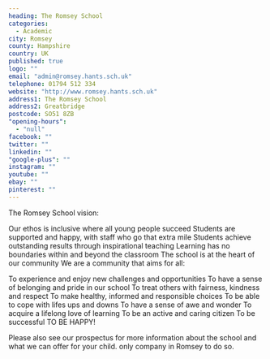 ```yaml
---
heading: The Romsey School
categories: 
  - Academic
city: Romsey
county: Hampshire
country: UK
published: true
logo: ""
email: "admin@romsey.hants.sch.uk"
telephone: 01794 512 334
website: "http://www.romsey.hants.sch.uk"
address1: The Romsey School
address2: Greatbridge
postcode: SO51 8ZB
"opening-hours": 
  - "null"
facebook: ""
twitter: ""
linkedin: ""
"google-plus": ""
instagram: ""
youtube: ""
ebay: ""
pinterest: ""
---
```


The Romsey School vision:

Our ethos is inclusive where all young people succeed
Students are supported and happy, with staff who go that extra mile
Students achieve outstanding results through inspirational teaching
Learning has no boundaries within and beyond the classroom
The school is at the heart of our community
We are a community that aims for all:

To experience and enjoy new challenges and opportunities
To have a sense of belonging and pride in our school
To treat others with fairness, kindness and respect
To make healthy, informed and responsible choices
To be able to cope with lifes ups and downs
To have a sense of awe and wonder
To acquire a lifelong love of learning
To be an active and caring citizen
To be successful
TO BE HAPPY!

Please also see our prospectus for more information about the school and what we can offer for your child. only company in Romsey to do so.
